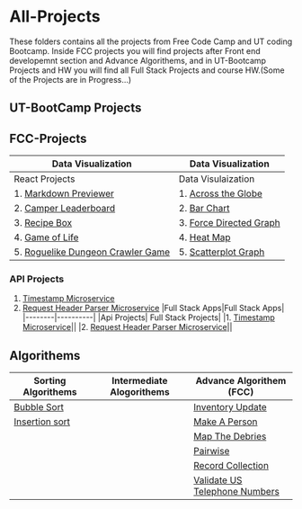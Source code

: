 # All-Projects
These folders contains all the projects from Free Code Camp and UT coding Bootcamp. Inside FCC projects you will find projects after Front end developemnt section and Advance Algorithems, and in UT-Bootcamp Projects and HW you will find all Full Stack Projects and course HW.(Some of the Projects are in Progress...)   

## UT-BootCamp Projects

## FCC-Projects
|Data Visualization                                                                                     |Data Visualization                                                                                 |
|-------------------                                                                                    |---------------------------------------------------------------------------------------------------|
|React Projects                                                                                         |Data Visulaization                                                                                 |
|1. [Markdown Previewer](FCC-Projects/React%20Projects/Markdown%20Previewer)                            |1. [Across the Globe](FCC-Projects/Data%20Visualization%20Projects/Across%20the%20Globe)           |
|2. [Camper Leaderboard](FCC-Projects/React%20Projects/Camper%20Leaderboard)                            |2. [Bar Chart](FCC-Projects/Data%20Visualization%20Projects/Bar%20Chart)                           |
|3. [Recipe Box](FCC-Projects/React%20Projects/Recipe%20Box)                                            |3. [Force Directed Graph](FCC-Projects/Data%20Visualization%20Projects/Force%20Directed%20Graph)   |
|4. [Game of Life](FCC-Projects/React%20Projects/Game%20of%20Life)                                      |4. [Heat Map](FCC-Projects/Data%20Visualization%20Projects/Heat%20Map)                             |        
|5. [Roguelike Dungeon Crawler Game](FCC-Projects/React%20Projects/Roguelike%20Dungeon%20Crawler%20Game)|5. [Scatterplot Graph](FCC-Projects/Data%20Visualization%20Projects/Scatterplot%20Graph)           |                            |

### API Projects
1. [Timestamp Microservice](FCC-Projects/API%20Projects/Timestamp%20Microservice)
2. [Request Header Parser Microservice](FCC-Projects/API%20Projects/Request%20Header%20Parser%20Microservice)
|Full Stack Apps|Full Stack Apps|
|--------|----------|
|Api Projects| Full Stack Projects|
|1. [Timestamp Microservice](FCC-Projects/API%20Projects/Timestamp%20Microservice)||
|2. [Request Header Parser Microservice](FCC-Projects/API%20Projects/Request%20Header%20Parser%20Microservice)||

## Algorithems

| Sorting Algorithems                               |Intermediate Alogorithems | Advance Algorithem (FCC)                                                                    |
|---------------------------------------------------|--------------------------|-------------------------------------------------------------------------------------------  |
| [Bubble Sort](Algorithems/BubbleSort)             |                          | [Inventory Update](Algorithems/FCC-Algorithem/Inventory_Update)                             |
| [Insertion sort](Algorithems/Insertion%20Sort)    |                          | [Make A Person](Algorithems/FCC-Algorithem/Make_A_Person)                                   |
|                                                   |                          |  [Map The Debries](Algorithems/FCC-Algorithem/Map_The_Debries)                              |
|                                                   |                          |  [Pairwise](Algorithems/FCC-Algorithem/Pairwise)                                            |
|                                                   |                          |  [Record Collection](Algorithems/FCC-Algorithem/Record_Collection)                          |
|                                                   |                          |  [Validate US Telephone Numbers](Algorithems/FCC-Algorithem/Validate_US_Telephone_Numbers)  |